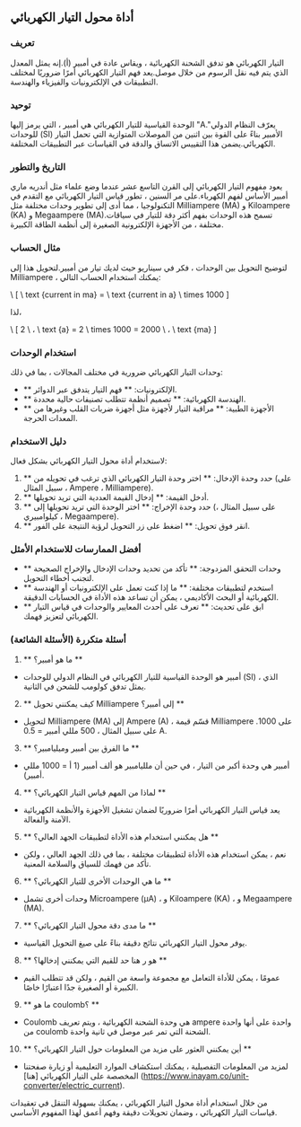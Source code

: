 ## أداة محول التيار الكهربائي

### تعريف
التيار الكهربائي هو تدفق الشحنة الكهربائية ، ويقاس عادة في أمبير (أ).إنه يمثل المعدل الذي يتم فيه نقل الرسوم من خلال موصل.يعد فهم التيار الكهربائي أمرًا ضروريًا لمختلف التطبيقات في الإلكترونيات والفيزياء والهندسة.

### توحيد
الوحدة القياسية للتيار الكهربائي هي أمبير ، التي يرمز إليها "A."يعرّف النظام الدولي للوحدات (SI) الأمبير بناءً على القوة بين اثنين من الموصلات المتوازية التي تحمل التيار الكهربائي.يضمن هذا التقييس الاتساق والدقة في القياسات عبر التطبيقات المختلفة.

### التاريخ والتطور
يعود مفهوم التيار الكهربائي إلى القرن التاسع عشر عندما وضع علماء مثل أندريه ماري أمبير الأساس لفهم الكهرباء.على مر السنين ، تطور قياس التيار الكهربائي مع التقدم في التكنولوجيا ، مما أدى إلى تطوير وحدات مختلفة مثل Milliampere (MA) و Kiloampere (KA) و Megaampere (MA).تسمح هذه الوحدات بفهم أكثر دقة للتيار في سياقات مختلفة ، من الأجهزة الإلكترونية الصغيرة إلى أنظمة الطاقة الكبيرة.

### مثال الحساب
لتوضيح التحويل بين الوحدات ، فكر في سيناريو حيث لديك تيار من أمبير.لتحويل هذا إلى Milliampere ، يمكنك استخدام الحساب التالي:

\ [
\ text {current in ma} = \ text {current in a} \ times 1000
\]

لذا،

\ [
2 \ ، \ text {a} = 2 \ times 1000 = 2000 \ ، \ text {ma}
\]

### استخدام الوحدات
وحدات التيار الكهربائي ضرورية في مختلف المجالات ، بما في ذلك:
- ** الإلكترونيات: ** فهم التيار يتدفق عبر الدوائر.
- ** الهندسة الكهربائية: ** تصميم أنظمة تتطلب تصنيفات حالية محددة.
- ** الأجهزة الطبية: ** مراقبة التيار لأجهزة مثل أجهزة ضربات القلب وغيرها من المعدات الحرجة.

### دليل الاستخدام
لاستخدام أداة محول التيار الكهربائي بشكل فعال:
1. ** حدد وحدة الإدخال: ** اختر وحدة التيار الكهربائي الذي ترغب في تحويله من (على سبيل المثال ، Ampere ، Milliampere).
2. ** أدخل القيمة: ** إدخال القيمة العددية التي تريد تحويلها.
3. ** حدد وحدة الإخراج: ** اختر الوحدة التي تريد تحويلها إلى (على سبيل المثال ، كيلوامبيري ، Megaampere).
4. ** انقر فوق تحويل: ** اضغط على زر التحويل لرؤية النتيجة على الفور.

### أفضل الممارسات للاستخدام الأمثل
- ** وحدات التحقق المزدوجة: ** تأكد من تحديد وحدات الإدخال والإخراج الصحيحة لتجنب أخطاء التحويل.
- ** استخدم لتطبيقات مختلفة: ** ما إذا كنت تعمل على الإلكترونيات أو الهندسة الكهربائية أو البحث الأكاديمي ، يمكن أن تساعد هذه الأداة في الحسابات الدقيقة.
- ** ابق على تحديث: ** تعرف على أحدث المعايير والوحدات في قياس التيار الكهربائي لتعزيز فهمك.

### أسئلة متكررة (الأسئلة الشائعة)

1. ** ما هو أمبير؟ **
- أمبير هو الوحدة القياسية للتيار الكهربائي في النظام الدولي للوحدات (SI) ، الذي يمثل تدفق كولومب للشحن في الثانية.

2. ** كيف يمكنني تحويل Milliampere إلى أمبير؟ **
- لتحويل Milliampere (MA) إلى Ampere (A) ، قسّم قيمة Milliampere على 1000. على سبيل المثال ، 500 مللي أمبير = 0.5 A.

3. ** ما الفرق بين أمبير وميليامبير؟ **
- أمبير هي وحدة أكبر من التيار ، في حين أن ملليامبير هو ألف أمبير (1 أ = 1000 مللي أمبير).

4. ** لماذا من المهم قياس التيار الكهربائي؟ **
- يعد قياس التيار الكهربائي أمرًا ضروريًا لضمان تشغيل الأجهزة والأنظمة الكهربائية الآمنة والفعالة.

5. ** هل يمكنني استخدام هذه الأداة لتطبيقات الجهد العالي؟ **
- نعم ، يمكن استخدام هذه الأداة لتطبيقات مختلفة ، بما في ذلك الجهد العالي ، ولكن تأكد من فهمك للسياق والسلامة المعنية.

6. ** ما هي الوحدات الأخرى للتيار الكهربائي؟ **
- وحدات أخرى تشمل Microampere (µA) ، و Kiloampere (KA) ، و Megaampere (MA).

7. ** ما مدى دقة محول التيار الكهربائي؟ **
- يوفر محول التيار الكهربائي نتائج دقيقة بناءً على صيغ التحويل القياسية.

8. ** هو ر هنا حد للقيم التي يمكنني إدخالها؟ **
- عمومًا ، يمكن للأداة التعامل مع مجموعة واسعة من القيم ، ولكن قد تتطلب القيم الكبيرة أو الصغيرة جدًا اعتبارًا خاصًا.

9. ** ما هو coulomb؟ **
- Coulomb هي وحدة الشحنة الكهربائية ، ويتم تعريف ampere واحدة على أنها واحدة من coulomb الشحنة التي تمر عبر موصل في ثانية واحدة.

10. ** أين يمكنني العثور على مزيد من المعلومات حول التيار الكهربائي؟ **
- لمزيد من المعلومات التفصيلية ، يمكنك استكشاف الموارد التعليمية أو زيارة صفحتنا المخصصة على التيار الكهربائي [هنا] (https://www.inayam.co/unit-converter/electric_current).

من خلال استخدام أداة محول التيار الكهربائي ، يمكنك بسهولة التنقل في تعقيدات قياسات التيار الكهربائي ، وضمان تحويلات دقيقة وفهم أعمق لهذا المفهوم الأساسي.